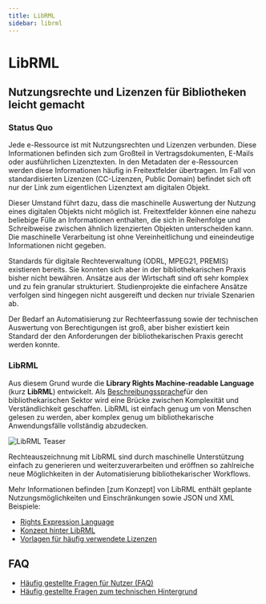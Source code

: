 ```yaml
---
title: LibRML
sidebar: librml
---
```

# LibRML
## Nutzungsrechte und Lizenzen für Bibliotheken leicht gemacht

### Status Quo

Jede e-Ressource ist mit Nutzungsrechten und Lizenzen verbunden. Diese Informationen befinden sich zum Großteil in Vertragsdokumenten, E-Mails oder ausführlichen  Lizenztexten. In den Metadaten der e-Ressourcen werden diese Informationen häufig in Freitextfelder übertragen. Im Fall von standardisierten Lizenzen (CC-Lizenzen, Public Domain) befindet sich oft nur der Link zum eigentlichen Lizenztext am digitalen Objekt.

Dieser Umstand führt dazu, dass die maschinelle Auswertung der Nutzung eines digitalen Objekts nicht möglich ist. Freitextfelder können eine nahezu beliebige Fülle an Informationen enthalten, die sich in Reihenfolge und Schreibweise zwischen ähnlich lizenzierten Objekten unterscheiden kann. Die maschinelle Verarbeitung ist ohne Vereinheitlichung und eineindeutige Informationen nicht gegeben.

Standards für digitale Rechteverwaltung (ODRL, MPEG21, PREMIS) existieren bereits. Sie konnten sich aber in der bibliothekarischen Praxis bisher nicht bewähren. Ansätze aus der Wirtschaft sind oft sehr komplex und zu fein granular strukturiert. Studienprojekte die einfachere Ansätze verfolgen sind hingegen nicht ausgereift und decken nur triviale Szenarien ab.

Der Bedarf an Automatisierung zur Rechteerfassung sowie der technischen Auswertung von Berechtigungen ist groß, aber bisher existiert kein Standard der den Anforderungen der bibliothekarischen Praxis gerecht werden konnte.

### LibRML

Aus diesem Grund wurde die **Library Rights Machine-readable Language** (kurz **LibRML**) entwickelt. Als [Beschreibungssprache](rel.markdown)für den bibliothekarischen Sektor wird eine Brücke zwischen Komplexität und Verständlichkeit geschaffen. LibRML ist einfach genug um von Menschen gelesen zu werden, aber komplex genug um bibliothekarische Anwendungsfälle vollständig abzudecken.

<img src="{{site.baseurl}}/assets/images/librml1.png" alt="LibRML Teaser" class="center">

Rechteauszeichnung mit LibRML sind durch maschinelle Unterstützung einfach zu generieren und weiterzuverarbeiten und eröffnen so zahlreiche neue Möglichkeiten in der Automatisierung bibliothekarischer Workflows.

Mehr Informationen befinden [zum Konzept] von LibRML enthält geplante Nutzungsmöglichkeiten und Einschränkungen sowie JSON und XML Beispiele:

- [Rights Expression Language](rel.markdown)
- [Konzept hinter LibRML](schema/concept.markdown)
- [Vorlagen für häufig verwendete Lizenzen](tmpl/templates.markdown)

## FAQ

- [Häufig gestellte Fragen für Nutzer (FAQ)](allgfaq.markdown)
- [Häufig gestellte Fragen zum technischen Hintergrund](techfaq.markdown)
